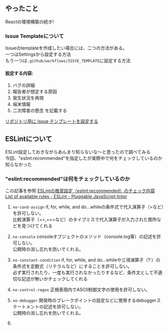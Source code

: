 ## やったこと
Reactの環境構築の続き!

### Issue Templateについて
Issueのtemplateを作成したい場合には、二つの方法がある。  
一つはSettingsから設定する方法  
もう一つは`.github/workflows/ISSYE_TEMPLATE`に設定する方法  

#### 設定する内容: 
1. バグの詳細
2. 報告者が想定する原因
3. 発生状況を再現
4. 端末情報
5. 二次障害の懸念
を記載する


[リポジトリ用に Issue テンプレートを設定する](https://docs.github.com/ja/communities/using-templates-to-encourage-useful-issues-and-pull-requests/configuring-issue-templates-for-your-repository)  


## ESLintについて
ESLint設定しておきながらあんまり知らないな〜と思ったので調べてみる  
今回、"eslint:recommended"を指定したが実際中で何をチェックしているのか知らなかった  

### "eslint:recommended"は何をチェックしているのか
この記事を参照 [ESLintの推奨設定（eslint:recommended）のチェック内容](https://www.tam-tam.co.jp/tipsnote/javascript/post11934.html)  
[List of available rules - ESLint - Pluggable JavaScript linter](https://eslint.org/docs/rules/)  

1. `no-cond-assign`
if, for, while, and do...whileの条件式で代入演算子（=など）を許可しない。  
比較演算子（==,===など）のタイプミスで代入演算子が入力された箇所などを見つけてくれる  

2. `no-console`
consoleオブジェクトのメソッド（console.log等）の記述を許可しない。  
公開時の消し忘れを防いでくれる。  

3. `no-constant-condition`
if, for, while, and do...whileや三項演算子（?:）の条件式を定数式（リテラルなど）にすることを許可しない。  
必ず実行されたり、一度も実行されなかったりするなど、条件文として不適切な記述が無いかチェックしてくれる  

4. `no-control-regex`
正規表現内でASCII制御文字の使用を許可しない。   

5. `no-debugger`
開発時のブレークポイントの設定などに使用するdebuggerステートメントの記述を許可しない。  
公開時の消し忘れを防いでくれる。

6. 






